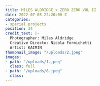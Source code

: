```yaml
---
title: MILES ALDRIDGE x ZERO ZERO VOL II
date: 2022-07-08 22:20:00 Z
categories:
- special projects
position: 34
credit_text: |-
  Photographer: Miles Aldridge
  Creative Directo: Nicola Formichetti
  Artist: KAIMIN
thumbnail_image: "/uploads/2.jpeg"
images:
- path: "/uploads/1.jpeg"
  class: full
- path: "/uploads/8.jpeg"
  class: 
---
```


